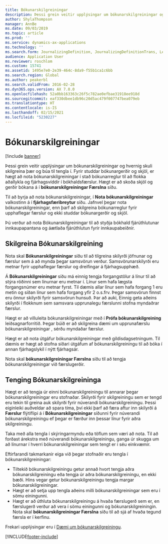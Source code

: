 ```yaml
---
title: Bókunarskilgreiningar
description: Þessi grein veitir upplýsingar um bókunarskilgreiningar og hvernig skuli skilgreina þær og búa til tengla í. Fyrir studdar bókunargerðir og skjöl, er hægt að nota bókunarskilgreiningar í stað bókunarreglur til að flokka aðallykla og fjárhagsvíddir í bókhaldsfærslur.
author: ShylaThompson
manager: AnnBe
ms.date: 09/03/2019
ms.topic: article
ms.prod: ''
ms.service: dynamics-ax-applications
ms.technology: ''
ms.search.form: JournalizingDefinition, JournalizingDefinitionTrans, LedgerParameters
audience: Application User
ms.reviewer: roschlom
ms.custom: 15741
ms.assetid: 1495e7e0-2e39-464c-8da9-f55b1ca1c6bb
ms.search.region: Global
ms.author: peakerbl
ms.search.validFrom: 2016-02-28
ms.dyn365.ops.version: AX 7.0.0
ms.openlocfilehash: 52a0bb163363c26f5c782ae0efbae31918ee918d
ms.sourcegitcommit: eaf330dbee1db96c20d5ac479f007747bea079eb
ms.translationtype: HT
ms.contentlocale: is-IS
ms.lasthandoff: 02/15/2021
ms.locfileid: "5230227"
---
```

# <a name="posting-definitions"></a>Bókunarskilgreiningar

[!include [banner](../includes/banner.md)]

Þessi grein veitir upplýsingar um bókunarskilgreiningar og hvernig skuli skilgreina þær og búa til tengla í.
Fyrir studdar bókunargerðir og skjöl, er hægt að nota bókunarskilgreiningar í stað bókunarreglur til að flokka aðallykla og fjárhagsvíddir í bókhaldsfærslur. Hægt er að skoða skjöl og gerðir bókana á í **bókunarskilgreiningar Færslna** síðu. 

Til að byrja að nota bókunarskilgreiningar, í **Nota bókunarskilgreiningar** valkostinn á í **fjárhagsfæribreytur** síðu. Jafnvel þegar nota bókunarskilgreiningar, enn þarf að skilgreina bókunarreglur fyrir upphaflegar færslur og ekki studdar bókunargerðir og skjöl. 

Þú verður að nota Bókunarskilgreiningar til að styðja bókhald fjárúthlutunar innkaupapantana og áætlaða fjárúthlutun fyrir innkaupabeiðnir.

## <a name="defining-posting-definitions"></a>Skilgreina Bókunarskilgreining
Nota skal **Bókunarskilgreiningar** síðu til að tilgreina skilyrði jöfnunar og færslur sem á að mynda þegar samsvörun verður. Samsvörunarskilyrði eru metnar fyrir upphaflegar færslur og dreifingar á fjárhagsupphæð. 

Á **Bókunarskilgreiningar** síðu má einnig tengja forgangstölur á línur til að stýra röðinni sem línurnar eru metnar í. Línur sem hafa lægsta forgangsnúmer eru metnar fyrst. Til dæmis allar línur sem hafa forgang 1 eru metin og síðan línur sem hafa forgang yfir 2 o.s.frv. Þegar samsvörun finnst eru önnur skilyrði fyrir samsvörun hunsuð. Þar að auki, Einnig geta aðeins skilyrði í flokknum sem samsvara upprunalegu færslunni stofna myndaðrar færslur. 

Hægt er að villuleita bókunarskilgreiningar með í **Prófa bókunarskilgreining** leiðsagnarforritið. Þegar búið er að skilgreina dæmi um upprunafærslu bókunarskilgreiningar , sérðu myndaðar færslur. 

Hægt er að nota útgáfur bókunarskilgreiningar með gildisdagsetningum. Til dæmis er hægt að stofna síðari útgáfum af bókunarskilgreiningu til að bóka í annan fjárhagslykil í nýtt fjárhagsár. 

Nota skal **bókunarskilgreiningar Færslna** síðu til að tengja bókunarskilgreiningar við færslugerðir.

## <a name="linking-posting-definitions"></a>Tenging Bókunarskilgreininga
Hægt er að tengja úr einni bókunarskilgreiningu til annarar þegar bókunarskilgreiningar eru stofnaðar. Skilyrði fyrir skilgreiningu sem er tengd eru tekin til greina auk skilyrði fyrir núverandi bókunarskilgreiningu. Þessi eiginleiki auðveldar að spara tíma, því ekki þarf að færa aftur inn skilyrði á **Færslur** flýtiflipi á í **Bókunarskilgreiningar** síðunni fyrir núverandi bókunarskilgreiningu ef þegar er færður inn þessar línur fyrir aðra skilgreiningu. 

Taka með alla tengla í skýringarmyndu eða töflum sem væri að nota. Til að forðast árekstra með núverandi bókunarskilgreiningu, ganga úr skugga um að línurnar í hverri bókunarskilgreiningar sem tengt er í séu einkvæmir. 

Eftirfarandi takmarkanir eiga við þegar stofnaðir eru tengla í bókunarskilgreiningar:

-   Tiltekið bókunarskilgreiningu getur annað hvort tengja aðra bókunarskilgreiningu eða tengja úr aðra bókunarskilgreiningu, en ekki bæði. Hins vegar getur bókunarskilgreiningu tengja margar bókunarskilgreiningar.
-   Hægt er að setja upp tengla aðeins milli bókunarskilgreiningar sem eru í sömu einingunni.
-   Hægt er að úthluta bókunarskilgreiningu á hvaða færslugerð sem er, en færslugerð verður að vera í sömu einingunni og bókunarskilgreiningin. Nota skal **bókunarskilgreiningar Færslna** síðu til að sjá af hvaða tegund færsla er í kerfinu.


Frekari upplýsingar eru í [Dæmi um bókunarskilgreiningu](example-posting-definitions.md). 




[!INCLUDE[footer-include](../../includes/footer-banner.md)]